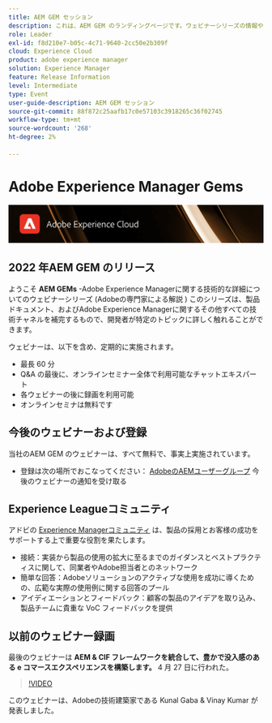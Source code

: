 ```yaml
---
title: AEM GEM セッション
description: これは、AEM GEM のランディングページです。ウェビナーシリーズの情報や、登録情報、前回および今後のウェビナーに関する情報を含みます。
role: Leader
exl-id: f8d210e7-b05c-4c71-9640-2cc50e2b309f
cloud: Experience Cloud
product: adobe experience manager
solution: Experience Manager
feature: Release Information
level: Intermediate
type: Event
user-guide-description: AEM GEM セッション
source-git-commit: 88f872c25aafb17c0e57103c3918265c36f02745
workflow-type: tm+mt
source-wordcount: '268'
ht-degree: 2%

---
```


# Adobe Experience Manager Gems

<img alt="デジタルエクスペリエンス" src="./assets/ADX_Gems.png"/>

## 2022 年AEM GEM のリリース

ようこそ **AEM GEMs** -Adobe Experience Managerに関する技術的な詳細についてのウェビナーシリーズ (Adobeの専門家による解説 ) このシリーズは、製品ドキュメント、およびAdobe Experience Managerに関するその他すべての技術チャネルを補完するもので、開発者が特定のトピックに詳しく触れることができます。

ウェビナーは、以下を含め、定期的に実施されます。

* 最長 60 分
* Q&amp;A の最後に、オンラインセミナー全体で利用可能なチャットエキスパート
* 各ウェビナーの後に録画を利用可能
* オンラインセミナは無料です

## 今後のウェビナーおよび登録

当社のAEM GEM のウェビナーは、すべて無料で、事実上実施されています。
* 登録は次の場所でおこなってください： [AdobeのAEMユーザーグループ](https://aem-augs.adobe.com/) 今後のウェビナーの通知を受け取る

## Experience Leagueコミュニティ

アドビの [Experience Managerコミュニティ](https://experienceleaguecommunities.adobe.com/t5/adobe-experience-manager/ct-p/adobe-experience-manager-community?profile.language=ja) は、製品の採用とお客様の成功をサポートする上で重要な役割を果たします。

* 接続：実装から製品の使用の拡大に至るまでのガイダンスとベストプラクティスに関して、同業者やAdobe担当者とのネットワーク
* 簡単な回答：Adobeソリューションのアクティブな使用を成功に導くための、広範な実際の使用例に関する回答のプール
* アイディエーションとフィードバック：顧客の製品のアイデアを取り込み、製品チームに貴重な VoC フィードバックを提供

## 以前のウェビナー録画

最後のウェビナーは **AEM &amp; CIF フレームワークを統合して、豊かで没入感のある e コマースエクスペリエンスを構築します。** 4 月 27 日に行われた。

>[!VIDEO](https://video.tv.adobe.com/v/342565/?quality=12&learn=on)

このウェビナーは、Adobeの技術建築家である Kunal Gaba &amp; Vinay Kumar が発表しました。
